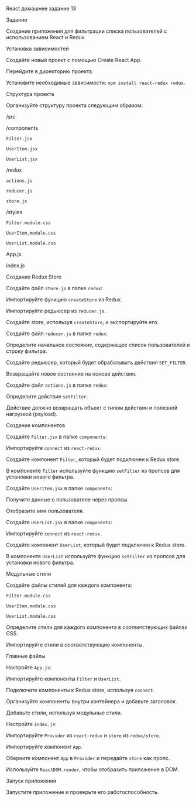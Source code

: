 React домашнее задание 13

Задание

Создание приложения для фильтрации списка пользователей с использованием React и Redux


Установка зависимостей


Создайте новый проект с помощью Create React App.

Перейдите в директорию проекта.

Установите необходимые зависимости: `npm install react-redux redux`.


Структура проекта


Организуйте структуру проекта следующим образом:


/src

  /components

    Filter.jsx

    UserItem.jsx

    UserList.jsx

  /redux

    actions.js

    reducer.js

    store.js

  /styles

    Filter.module.css

    UserItem.module.css

    UserList.module.css

  App.js

  index.js


Создание Redux Store


Создайте файл `store.js` в папке `redux`:

Импортируйте функцию `createStore` из Redux.

Импортируйте редьюсер из `reducer.js`.

Создайте store, используя `createStore`, и экспортируйте его.


Создайте файл `reducer.js` в папке `redux`:

Определите начальное состояние, содержащее список пользователей и строку фильтра.

Создайте редьюсер, который будет обрабатывать действия `SET_FILTER`.

Возвращайте новое состояние на основе действия.


Создайте файл `actions.js` в папке `redux`:

Определите действие `setFilter`.

Действие должно возвращать объект с типом действия и полезной нагрузкой (payload).


Создание компонентов


Создайте `Filter.jsx` в папке `components`:

Импортируйте `connect` из `react-redux`.

Создайте компонент `Filter`, который будет подключен к Redux store.

В компоненте `Filter` используйте функцию `setFilter` из пропсов для установки нового фильтра.


Создайте `UserItem.jsx` в папке `components`:

Получите данные о пользователе через пропсы.

Отобразите имя пользователя.


Создайте `UserList.jsx` в папке `components`:

Импортируйте `connect` из `react-redux`.

Создайте компонент `UserList`, который будет подключен к Redux store.

В компоненте `UserList` используйте функцию `setFilter` из пропсов для установки нового фильтра.


Модульные стили


Создайте файлы стилей для каждого компонента:

`Filter.module.css`

`UserItem.module.css`

`UserList.module.css`


Определите стили для каждого компонента в соответствующих файлах CSS.


Импортируйте стили в соответствующие компоненты.


Главные файлы


Настройте `App.js`:

Импортируйте компоненты `Filter` и `UserList`.

Подключите компоненты к Redux store, используя `connect`.

Организуйте компоненты внутри контейнера и добавьте заголовок.

Добавьте стили, используя модульные стили.


Настройте `index.js`:

Импортируйте `Provider` из `react-redux` и `store` из `redux/store`.

Импортируйте компонент `App`.

Оберните компонент `App` в `Provider` и передайте `store` как пропс.

Используйте `ReactDOM.render`, чтобы отобразить приложение в DOM.


Запуск приложения


Запустите приложение и проверьте его работоспособность.


